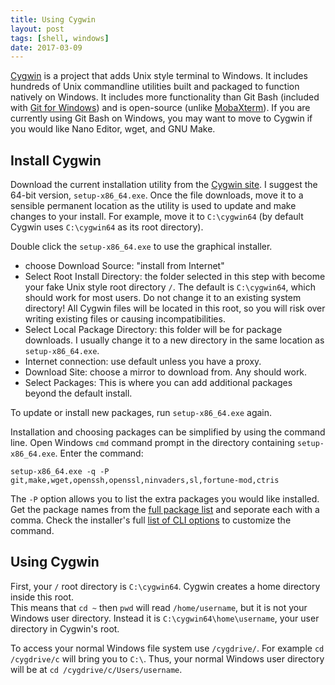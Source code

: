 ```yaml
---
title: Using Cygwin
layout: post
tags: [shell, windows]
date: 2017-03-09
---
```


[Cygwin](https://cygwin.com/index.html) is a project that adds Unix style terminal to Windows. 
It includes hundreds of Unix commandline utilities built and packaged to function natively on Windows. 
It includes more functionality than Git Bash (included with [Git for Windows](https://git-for-windows.github.io/)) and is open-source (unlike [MobaXterm](http://mobaxterm.mobatek.net/)). 
If you are currently using Git Bash on Windows, you may want to move to Cygwin if you would like Nano Editor, wget, and GNU Make. 

## Install Cygwin 

Download the current installation utility from the [Cygwin site](https://cygwin.com/install.html). 
I suggest the 64-bit version, `setup-x86_64.exe`.
Once the file downloads, move it to a sensible permanent location as the utility is used to update and make changes to your install. 
For example, move it to `C:\cygwin64` (by default Cygwin uses `C:\cygwin64` as its root directory).

Double click the `setup-x86_64.exe` to use the graphical installer.

- choose Download Source: "install from Internet"
- Select Root Install Directory: the folder selected in this step with become your fake Unix style root directory `/`. The default is `C:\cygwin64`, which should work for most users. Do not change it to an existing system directory! All Cygwin files will be located in this root, so you will risk over writing existing files or causing incompatibilities. 
- Select Local Package Directory: this folder will be for package downloads. I usually change it to a new directory in the same location as `setup-x86_64.exe`.
- Internet connection: use default unless you have a proxy.
- Download Site: choose a mirror to download from. Any should work. 
- Select Packages: This is where you can add additional packages beyond the default install.

To update or install new packages, run `setup-x86_64.exe` again.

Installation and choosing packages can be simplified by using the command line. 
Open Windows `cmd` command prompt in the directory containing `setup-x86_64.exe`.
Enter the command: 

`setup-x86_64.exe -q -P git,make,wget,openssh,openssl,ninvaders,sl,fortune-mod,ctris`

The `-P` option allows you to list the extra packages you would like installed. 
Get the package names from the [full package list](https://cygwin.com/packages/package_list.html) and seporate each with a comma. 
Check the installer's full [list of CLI options](https://cygwin.com/faq/faq.html#faq.setup.cli) to customize the command.

## Using Cygwin

First, your `/` root directory is `C:\cygwin64`. 
Cygwin creates a home directory inside this root.  
This means that `cd ~` then `pwd` will read `/home/username`, but it is not your Windows user directory.
Instead it is `C:\cygwin64\home\username`, your user directory in Cygwin's root.

To access your normal Windows file system use `/cygdrive/`. 
For example `cd /cygdrive/c` will bring you to `C:\`.
Thus, your normal Windows user directory will be at `cd /cygdrive/c/Users/username`.
